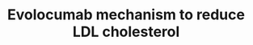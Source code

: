 ---
annotations:
- id: PW:0000754
  parent: drug pathway
  type: Pathway Ontology
  value: drug pathway
- id: PW:0001347
  parent: regulatory pathway
  type: Pathway Ontology
  value: altered cholesterol transport pathway
- id: PW:0000752
  parent: classic metabolic pathway
  type: Pathway Ontology
  value: altered cholesterol biosynthetic pathway
- id: CL:0000182
  parent: native cell
  type: Cell Type Ontology
  value: hepatocyte
authors:
- AlexanderPico
- Egonw
- MaintBot
- Susan
- DeSl
- Eweitz
- Marvin M2
communities:
- Diseases
description: Evolocumab (Repatha) is an injectable monoclonal antibody that effectively
  reduces LDL-Cholesterol levels. A limited quantity of LDL-Cholesterol is extracted
  from circulative blood when PCSK9-bound LDLR is degraded upon internalization in
  Liver cells. Evolocumab competitively bind PCSK9 away from LDLR complexes, which
  allows LDLR to be recycled, returning to the surface and clearing additional molecules
  of LDL-Cholesterol.
last-edited: 2021-05-27
ndex: c1d48fa4-8b66-11eb-9e72-0ac135e8bacf
organisms:
- Homo sapiens
redirect_from:
- /index.php/Pathway:WP3408
- /instance/WP3408
revision: null
schema-jsonld:
- '@context': https://schema.org/
  '@id': https://wikipathways.github.io/pathways/WP3408.html
  '@type': Dataset
  creator:
    '@type': Organization
    name: WikiPathways
  description: Evolocumab (Repatha) is an injectable monoclonal antibody that effectively
    reduces LDL-Cholesterol levels. A limited quantity of LDL-Cholesterol is extracted
    from circulative blood when PCSK9-bound LDLR is degraded upon internalization
    in Liver cells. Evolocumab competitively bind PCSK9 away from LDLR complexes,
    which allows LDLR to be recycled, returning to the surface and clearing additional
    molecules of LDL-Cholesterol.
  keywords:
  - Evolocumab
  - LDL-Cholesterol
  - LDLR
  - PCSK9
  license: CC0
  name: Evolocumab mechanism to reduce LDL cholesterol
seo: CreativeWork
title: Evolocumab mechanism to reduce LDL cholesterol
wpid: WP3408
---